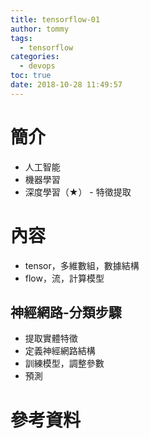 ```yaml
---
title: tensorflow-01
author: tommy
tags:
  - tensorflow
categories:
  - devops
toc: true
date: 2018-10-28 11:49:57
---
```


# 簡介

- 人工智能
- 機器學習
- 深度學習（★） - 特徵提取

<!--more-->
# 內容

- tensor，多維數組，數據結構
- flow，流，計算模型


## 神經網路-分類步驟
- 提取實體特徵
- 定義神經網路結構
- 訓練模型，調整參數
- 預測


# 參考資料


